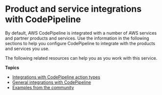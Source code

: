 # Product and service integrations with CodePipeline<a name="integrations"></a>

By default, AWS CodePipeline is integrated with a number of AWS services and partner products and services\. Use the information in the following sections to help you configure CodePipeline to integrate with the products and services you use\.

The following related resources can help you as you work with this service\.

**Topics**
+ [Integrations with CodePipeline action types](integrations-action-type.md)
+ [General integrations with CodePipeline](integrations-general.md)
+ [Examples from the community](integrations-community.md)